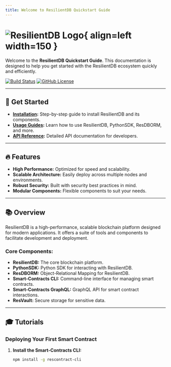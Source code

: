 ```yaml
---
title: Welcome to ResilientDB Quickstart Guide
---
```


# ![ResilientDB Logo](images/logo.png){ align=left width=150 }

Welcome to the **ResilientDB Quickstart Guide**. This documentation is designed to help you get started with the ResilientDB ecosystem quickly and efficiently.

[![Build Status](https://img.shields.io/github/workflow/status/YourUsername/resilientdb-quickstart/Deploy%20Documentation/main)](https://github.com/YourUsername/resilientdb-quickstart/actions)
[![GitHub License](https://img.shields.io/github/license/YourUsername/resilientdb-quickstart)](LICENSE)

---

## 🚀 Get Started

- **[Installation](installation/index.md):** Step-by-step guide to install ResilientDB and its components.
- **[Usage Guides](usage/index.md):** Learn how to use ResilientDB, PythonSDK, ResDBORM, and more.
- **[API Reference](api.md):** Detailed API documentation for developers.

---

## 🔥 Features

- **High Performance:** Optimized for speed and scalability.
- **Scalable Architecture:** Easily deploy across multiple nodes and environments.
- **Robust Security:** Built with security best practices in mind.
- **Modular Components:** Flexible components to suit your needs.

---

## 📚 Overview

ResilientDB is a high-performance, scalable blockchain platform designed for modern applications. It offers a suite of tools and components to facilitate development and deployment.

### Core Components:

- **ResilientDB:** The core blockchain platform.
- **PythonSDK:** Python SDK for interacting with ResilientDB.
- **ResDBORM:** Object-Relational Mapping for ResilientDB.
- **Smart-Contracts CLI:** Command-line interface for managing smart contracts.
- **Smart-Contracts GraphQL:** GraphQL API for smart contract interactions.
- **ResVault:** Secure storage for sensitive data.

---

## 🎓 Tutorials

### Deploying Your First Smart Contract

1. **Install the Smart-Contracts CLI:**
   ```bash
   npm install -g rescontract-cli
